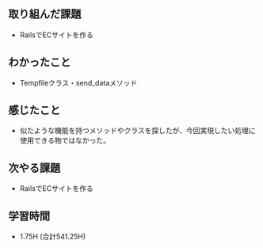 ## 取り組んだ課題
- RailsでECサイトを作る
  
## わかったこと 
- Tempfileクラス・send_dataメソッド
  
## 感じたこと  
- 似たような機能を持つメソッドやクラスを探したが、今回実現したい処理に使用できる物ではなかった。

## 次やる課題  
- RailsでECサイトを作る
  
## 学習時間  
- 1.75H (合計541.25H)
